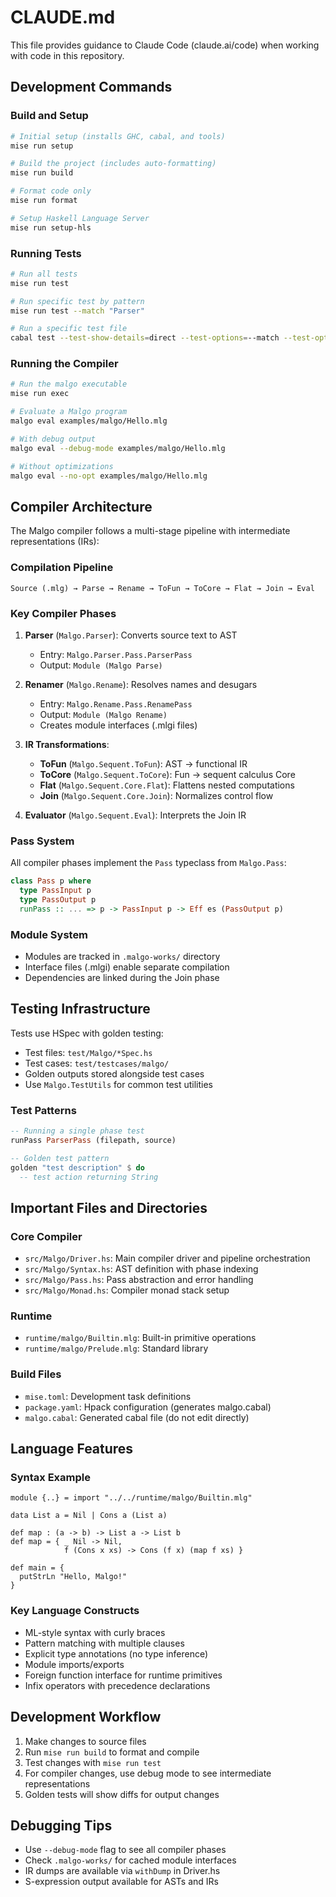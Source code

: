 # CLAUDE.md

This file provides guidance to Claude Code (claude.ai/code) when working with code in this repository.

## Development Commands

### Build and Setup
```bash
# Initial setup (installs GHC, cabal, and tools)
mise run setup

# Build the project (includes auto-formatting)
mise run build

# Format code only
mise run format

# Setup Haskell Language Server
mise run setup-hls
```

### Running Tests
```bash
# Run all tests
mise run test

# Run specific test by pattern
mise run test --match "Parser"

# Run a specific test file
cabal test --test-show-details=direct --test-options=--match --test-options="Malgo.ParserSpec"
```

### Running the Compiler
```bash
# Run the malgo executable
mise run exec

# Evaluate a Malgo program
malgo eval examples/malgo/Hello.mlg

# With debug output
malgo eval --debug-mode examples/malgo/Hello.mlg

# Without optimizations
malgo eval --no-opt examples/malgo/Hello.mlg
```

## Compiler Architecture

The Malgo compiler follows a multi-stage pipeline with intermediate representations (IRs):

### Compilation Pipeline
```
Source (.mlg) → Parse → Rename → ToFun → ToCore → Flat → Join → Eval
```

### Key Compiler Phases

1. **Parser** (`Malgo.Parser`): Converts source text to AST
   - Entry: `Malgo.Parser.Pass.ParserPass`
   - Output: `Module (Malgo Parse)`

2. **Renamer** (`Malgo.Rename`): Resolves names and desugars
   - Entry: `Malgo.Rename.Pass.RenamePass`
   - Output: `Module (Malgo Rename)`
   - Creates module interfaces (.mlgi files)

3. **IR Transformations**:
   - **ToFun** (`Malgo.Sequent.ToFun`): AST → functional IR
   - **ToCore** (`Malgo.Sequent.ToCore`): Fun → sequent calculus Core
   - **Flat** (`Malgo.Sequent.Core.Flat`): Flattens nested computations
   - **Join** (`Malgo.Sequent.Core.Join`): Normalizes control flow

4. **Evaluator** (`Malgo.Sequent.Eval`): Interprets the Join IR

### Pass System
All compiler phases implement the `Pass` typeclass from `Malgo.Pass`:
```haskell
class Pass p where
  type PassInput p
  type PassOutput p
  runPass :: ... => p -> PassInput p -> Eff es (PassOutput p)
```

### Module System
- Modules are tracked in `.malgo-works/` directory
- Interface files (.mlgi) enable separate compilation
- Dependencies are linked during the Join phase

## Testing Infrastructure

Tests use HSpec with golden testing:
- Test files: `test/Malgo/*Spec.hs`
- Test cases: `test/testcases/malgo/`
- Golden outputs stored alongside test cases
- Use `Malgo.TestUtils` for common test utilities

### Test Patterns
```haskell
-- Running a single phase test
runPass ParserPass (filepath, source)

-- Golden test pattern
golden "test description" $ do
  -- test action returning String
```

## Important Files and Directories

### Core Compiler
- `src/Malgo/Driver.hs`: Main compiler driver and pipeline orchestration
- `src/Malgo/Syntax.hs`: AST definition with phase indexing
- `src/Malgo/Pass.hs`: Pass abstraction and error handling
- `src/Malgo/Monad.hs`: Compiler monad stack setup

### Runtime
- `runtime/malgo/Builtin.mlg`: Built-in primitive operations
- `runtime/malgo/Prelude.mlg`: Standard library

### Build Files
- `mise.toml`: Development task definitions
- `package.yaml`: Hpack configuration (generates malgo.cabal)
- `malgo.cabal`: Generated cabal file (do not edit directly)

## Language Features

### Syntax Example
```malgo
module {..} = import "../../runtime/malgo/Builtin.mlg"

data List a = Nil | Cons a (List a)

def map : (a -> b) -> List a -> List b
def map = { _ Nil -> Nil,
            f (Cons x xs) -> Cons (f x) (map f xs) }

def main = {
  putStrLn "Hello, Malgo!"
}
```

### Key Language Constructs
- ML-style syntax with curly braces
- Pattern matching with multiple clauses
- Explicit type annotations (no type inference)
- Module imports/exports
- Foreign function interface for runtime primitives
- Infix operators with precedence declarations

## Development Workflow

1. Make changes to source files
2. Run `mise run build` to format and compile
3. Test changes with `mise run test`
4. For compiler changes, use debug mode to see intermediate representations
5. Golden tests will show diffs for output changes

## Debugging Tips

- Use `--debug-mode` flag to see all compiler phases
- Check `.malgo-works/` for cached module interfaces
- IR dumps are available via `withDump` in Driver.hs
- S-expression output available for ASTs and IRs